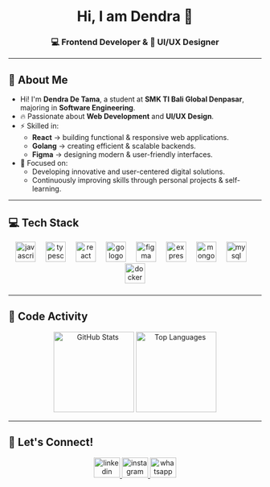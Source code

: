 <h1 align="center">Hi, I am Dendra 👋</h1>

<h3 align="center">💻 Frontend Developer & 🎨 UI/UX Designer</h3>

---

## 👋 About Me
- Hi! I'm **Dendra De Tama**, a student at **SMK TI Bali Global Denpasar**, majoring in **Software Engineering**.  
- 🔥 Passionate about **Web Development** and **UI/UX Design**.  
- ⚡ Skilled in:  
  - **React** → building functional & responsive web applications.  
  - **Golang** → creating efficient & scalable backends.  
  - **Figma** → designing modern & user-friendly interfaces.  
- 🎯 Focused on:  
  - Developing innovative and user-centered digital solutions.  
  - Continuously improving skills through personal projects & self-learning.  

---

## 💻 Tech Stack
<div align="center">
  <img src="https://cdn.jsdelivr.net/gh/devicons/devicon/icons/javascript/javascript-original.svg" height="40" alt="javascript logo"  />
  <img width="12" />
  <img src="https://cdn.jsdelivr.net/gh/devicons/devicon/icons/typescript/typescript-original.svg" height="40" alt="typescript logo"  />
  <img width="12" />
  <img src="https://cdn.jsdelivr.net/gh/devicons/devicon/icons/react/react-original.svg" height="40" alt="react logo"  />
  <img width="12" />
  <img src="https://cdn.jsdelivr.net/gh/devicons/devicon/icons/go/go-original.svg" height="40" alt="go logo"  />
  <img width="12" />
  <img src="https://cdn.jsdelivr.net/gh/devicons/devicon/icons/figma/figma-original.svg" height="40" alt="figma logo"  />
  <img width="12" />
  <img src="https://cdn.jsdelivr.net/gh/devicons/devicon/icons/express/express-original.svg" height="40" alt="express logo"  />
  <img width="12" />
  <img src="https://cdn.jsdelivr.net/gh/devicons/devicon/icons/mongodb/mongodb-original.svg" height="40" alt="mongodb logo"  />
  <img width="12" />
  <img src="https://cdn.jsdelivr.net/gh/devicons/devicon/icons/mysql/mysql-original.svg" height="40" alt="mysql logo"  />
  <img width="12" />
  <img src="https://cdn.jsdelivr.net/gh/devicons/devicon/icons/docker/docker-original.svg" height="40" alt="docker logo"  />
</div>

###

---

## 🌟 Code Activity
<div align="center">
  <img src="https://github-readme-stats.vercel.app/api?username=Deanity&show_icons=true&theme=radical&include_all_commits=true&count_private=true&hide_border=false" height="160" alt="GitHub Stats" />
  <img src="https://github-readme-stats.vercel.app/api/top-langs?username=Deanity&layout=compact&langs_count=6&theme=radical&hide_border=false" height="160" alt="Top Languages" />
</div>

---

## 🤝 Let's Connect!
<div align="center">
  <a href="https://www.linkedin.com/in/dendra-de-tama-228179313/" target="_blank">
    <img src="https://raw.githubusercontent.com/maurodesouza/profile-readme-generator/master/src/assets/icons/social/linkedin/default.svg" width="52" height="40" alt="linkedin" />
  </a>
  <a href="https://www.instagram.com/shoyou.nt/" target="_blank">
    <img src="https://raw.githubusercontent.com/maurodesouza/profile-readme-generator/master/src/assets/icons/social/instagram/default.svg" width="52" height="40" alt="instagram" />
  </a>
  <a href="https://wa.me/+6281239021528" target="_blank">
    <img src="https://raw.githubusercontent.com/maurodesouza/profile-readme-generator/master/src/assets/icons/social/whatsapp/default.svg" width="52" height="40" alt="whatsapp" />
  </a>
</div>
